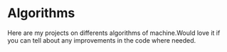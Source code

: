 # Algorithms
Here are my projects on differents algorithms of machine.Would love it if you can tell about any improvements in the code where needed.
